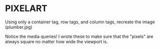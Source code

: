 # PIXELART

Using only a container tag, row tags, and column tags, recreate the image (plumber.jpg)

Notice the media queries! I wrote these to make sure that the "pixels" are always square no matter how wide the viewport is.